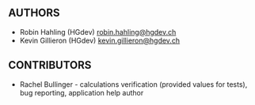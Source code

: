 ## AUTHORS

  * Robin Hahling (HGdev) <robin.hahling@hgdev.ch>
  * Kevin Gillieron (HGdev) <kevin.gillieron@hgdev.ch>

## CONTRIBUTORS

  * Rachel Bullinger -  calculations verification (provided values for tests), bug reporting, application help author
